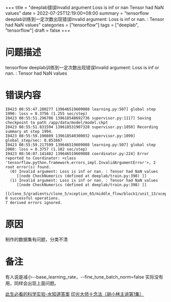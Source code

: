 +++
title = "deeplab错误Invalid argument  Loss is inf or nan Tensor had NaN values"
date = 2022-07-25T12:19:00+08:00
summary = "tensorflow deeplab训练到一定次数出现错误Invalid argument: Loss is inf or nan. : Tensor had NaN values"
categories = ["tensorflow"]
tags = ["deeplab", "tensorflow"]
draft = false
+++

# 问题描述

tensorflow deeplab训练到一定次数出现错误Invalid argument: Loss is inf or nan. : Tensor had NaN values

# 错误内容

```
I0423 08:55:47.280277 139646519609088 learning.py:507] global step 1990: loss = 0.3756 (1.255 sec/step)
I0423 08:55:51.296706 139618548692736 supervisor.py:1117] Saving checkpoint to path /app/data/model/model.ckpt
I0423 08:55:51.831594 139618531907328 supervisor.py:1050] Recording summary at step 1994.
I0423 08:55:59.190809 139618540300032 supervisor.py:1099] global_step/sec: 0.851667
I0423 08:55:59.217599 139646519609088 learning.py:507] global step 2000: loss = 0.3757 (1.182 sec/step)
I0423 08:56:07.141482 139646519609088 coordinator.py:224] Error reported to Coordinator: <class 'tensorflow.python.framework.errors_impl.InvalidArgumentError'>, 2 root error(s) found.
  (0) Invalid argument: Loss is inf or nan. : Tensor had NaN values
	 [[node CheckNumerics (defined at deeplab/train.py:398) ]]
  (1) Invalid argument: Loss is inf or nan. : Tensor had NaN values
	 [[node CheckNumerics (defined at deeplab/train.py:398) ]]
	 [[clone_5/gradients/clone_5/xception_65/middle_flow/block1/unit_13/xception_module/separable_conv1_depthwise/depthwise_grad/tuple/control_dependency_1/_26152]]
0 successful operations.
7 derived errors ignored.
```

# 原因

制作的数据集有问题，分类不清

# 备注

有人说是减小--base_learning_rate，--fine_tune_batch_norm=false 实际没有用，同样会出现上面问题。


[此生必看的科学实验-水知道答案](http://v.youku.com/v_show/id_XMjgzMzcwNDk4OA)
[印光大师十念法（胡小林主讲第1集）](http://v.youku.com/v_show/id_XMzUwMzc4NzY4NA)